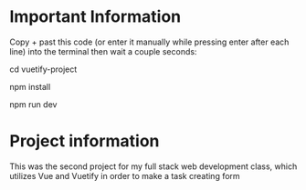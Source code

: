 # Important Information
Copy + past this code (or enter it manually while pressing enter after each line) into the terminal then wait a couple seconds:

cd vuetify-project

npm install

npm run dev

# Project information
This was the second project for my full stack web development class, which utilizes Vue and Vuetify in order to make a task creating form
